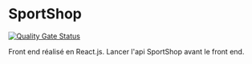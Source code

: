 # SportShop
[![Quality Gate Status](https://sonarcloud.io/api/project_badges/measure?project=LucasLelaidier_SportShopFront&metric=alert_status)](https://sonarcloud.io/dashboard?id=LucasLelaidier_SportShopFront)

Front end réalisé en React.js. Lancer l'api SportShop avant le front end.
